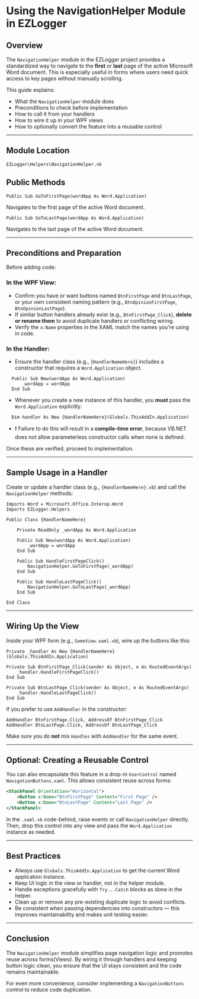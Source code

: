 # Using the NavigationHelper Module in EZLogger

## Overview
The `NavigationHelper` module in the EZLogger project provides a standardized way to navigate to the **first** or **last** page of the active Microsoft Word document. This is especially useful in forms where users need quick access to key pages without manually scrolling.

This guide explains:
- What the `NavigationHelper` module does
- Preconditions to check before implementation
- How to call it from your handlers
- How to wire it up in your WPF views
- How to optionally convert the feature into a reusable control

---

## Module Location
`EZLogger\Helpers\NavigationHelper.vb`

## Public Methods

```vbnet
Public Sub GoToFirstPage(wordApp As Word.Application)
```

Navigates to the first page of the active Word document.

```vbnet
Public Sub GoToLastPage(wordApp As Word.Application)
```

Navigates to the last page of the active Word document.

---

## Preconditions and Preparation
Before adding code:

### In the WPF View:
- Confirm you have or want buttons named `BtnFirstPage` and `BtnLastPage`, or your own consistent naming pattern (e.g., `BtnOpinionFirstPage`, `BtnOpinionLastPage`).
- If similar button handlers already exist (e.g., `BtnFirstPage_Click`), **delete or rename them** to avoid duplicate handlers or conflicting wiring.
- Verify the `x:Name` properties in the XAML match the names you're using in code.

### In the Handler:
- Ensure the handler class (e.g., `{HandlerNameHere}`) includes a constructor that requires a `Word.Application` object.

```vbnet
  Public Sub New(wordApp As Word.Application)
      _wordApp = wordApp
  End Sub
```

- Whenever you create a new instance of this handler, you **must** pass the `Word.Application` explicitly:

```vbnet
  Dim handler As New {HandlerNameHere}(Globals.ThisAddIn.Application)
```

- ❗ Failure to do this will result in a **compile-time error**, because VB.NET does not allow parameterless constructor calls when none is defined.

Once these are verified, proceed to implementation.

---

## Sample Usage in a Handler
Create or update a handler class (e.g., `{HandlerNameHere}.vb`) and call the `NavigationHelper` methods:

```vbnet
Imports Word = Microsoft.Office.Interop.Word
Imports EZLogger.Helpers

Public Class {HandlerNameHere}

    Private ReadOnly _wordApp As Word.Application

    Public Sub New(wordApp As Word.Application)
        _wordApp = wordApp
    End Sub

    Public Sub HandleFirstPageClick()
        NavigationHelper.GoToFirstPage(_wordApp)
    End Sub

    Public Sub HandleLastPageClick()
        NavigationHelper.GoToLastPage(_wordApp)
    End Sub

End Class
```

---

## Wiring Up the View
Inside your WPF form (e.g., `SomeView.xaml.vb`), wire up the buttons like this:

```vbnet
Private _handler As New {HandlerNameHere}(Globals.ThisAddIn.Application)

Private Sub BtnFirstPage_Click(sender As Object, e As RoutedEventArgs)
    _handler.HandleFirstPageClick()
End Sub

Private Sub BtnLastPage_Click(sender As Object, e As RoutedEventArgs)
    _handler.HandleLastPageClick()
End Sub
```

If you prefer to use `AddHandler` in the constructor:

```vbnet
AddHandler BtnFirstPage.Click, AddressOf BtnFirstPage_Click
AddHandler BtnLastPage.Click, AddressOf BtnLastPage_Click
```

Make sure you do **not** mix `Handles` with `AddHandler` for the same event.

---

## Optional: Creating a Reusable Control
You can also encapsulate this feature in a drop-in `UserControl` named `NavigationButtons.xaml`. This allows consistent reuse across forms:

```xml
<StackPanel Orientation="Horizontal">
    <Button x:Name="BtnFirstPage" Content="First Page" />
    <Button x:Name="BtnLastPage" Content="Last Page" />
</StackPanel>
```

In the `.xaml.vb` code-behind, raise events or call `NavigationHelper` directly. Then, drop this control into any view and pass the `Word.Application` instance as needed.

---

## Best Practices
- Always use `Globals.ThisAddIn.Application` to get the current Word application instance.
- Keep UI logic in the view or handler, not in the helper module.
- Handle exceptions gracefully with `Try...Catch` blocks as done in the helper.
- Clean up or remove any pre-existing duplicate logic to avoid conflicts.
- Be consistent when passing dependencies into constructors — this improves maintainability and makes unit testing easier.

---

## Conclusion
The `NavigationHelper` module simplifies page navigation logic and promotes reuse across forms(Views). By wiring it through handlers and keeping button logic clean, you ensure that the UI stays consistent and the code remains maintainable.

For even more convenience, consider implementing a `NavigationButtons` control to reduce code duplication.